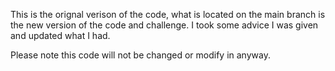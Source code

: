 This is the orignal verison of the code, what is located on the main branch is the new version of the code and challenge. I took some advice I was given and updated what I had.

Please note this code will not be changed or modify in anyway.
